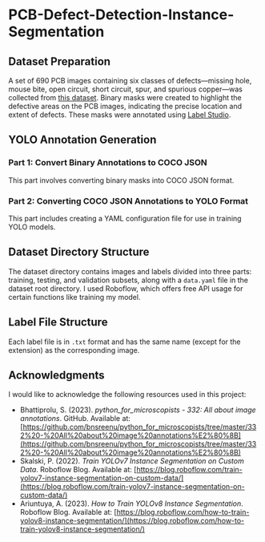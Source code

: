 # PCB-Defect-Detection-Instance-Segmentation

## Dataset Preparation
A set of 690 PCB images containing six classes of defects—missing hole, mouse bite, open circuit, short circuit, spur, and spurious copper—was collected from [this dataset](https://robotics.pkusz.edu.cn/resources/datasetENG/). Binary masks were created to highlight the defective areas on the PCB images, indicating the precise location and extent of defects. These masks were annotated using [Label Studio](https://labelstud.io/).

## YOLO Annotation Generation
### Part 1: Convert Binary Annotations to COCO JSON
This part involves converting binary masks into COCO JSON format.

### Part 2: Converting COCO JSON Annotations to YOLO Format
This part includes creating a YAML configuration file for use in training YOLO models.

## Dataset Directory Structure
The dataset directory contains images and labels divided into three parts: training, testing, and validation subsets, along with a `data.yaml` file in the dataset root directory. I used Roboflow, which offers free API usage for certain functions like training my model.

## Label File Structure
Each label file is in `.txt` format and has the same name (except for the extension) as the corresponding image.

## Acknowledgments
I would like to acknowledge the following resources used in this project:

- Bhattiprolu, S. (2023). *python_for_microscopists - 332: All about image annotations*. GitHub. Available at: [https://github.com/bnsreenu/python_for_microscopists/tree/master/332%20-%20All%20about%20image%20annotations%E2%80%8B](https://github.com/bnsreenu/python_for_microscopists/tree/master/332%20-%20All%20about%20image%20annotations%E2%80%8B)
- Skalski, P. (2022). *Train YOLOv7 Instance Segmentation on Custom Data*. Roboflow Blog. Available at: [https://blog.roboflow.com/train-yolov7-instance-segmentation-on-custom-data/](https://blog.roboflow.com/train-yolov7-instance-segmentation-on-custom-data/)
- Ariuntuya, A. (2023). *How to Train YOLOv8 Instance Segmentation*. Roboflow Blog. Available at: [https://blog.roboflow.com/how-to-train-yolov8-instance-segmentation/](https://blog.roboflow.com/how-to-train-yolov8-instance-segmentation/)








